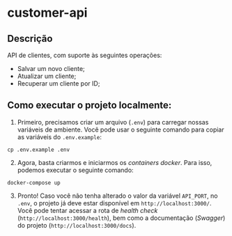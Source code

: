 # customer-api

## Descrição

API de clientes, com suporte às seguintes operações:

- Salvar um novo cliente;
- Atualizar um cliente;
- Recuperar um cliente por ID;

## Como executar o projeto localmente:

1. Primeiro, precisamos criar um arquivo (`.env`) para carregar nossas variáveis de ambiente. Você pode usar o seguinte comando para copiar as variáveis do `.env.example`:

```
cp .env.example .env
```

2. Agora, basta criarmos e iniciarmos os _containers docker_. Para isso, podemos executar o seguinte comando:

```
docker-compose up
```

3. Pronto! Caso você não tenha alterado o valor da variável `API_PORT`, no `.env`, o projeto já deve estar disponível em `http://localhost:3000/`. Você pode tentar acessar a rota de _health check_ (`http://localhost:3000/health`), bem como a documentação (_Swagger_) do projeto (`http://localhost:3000/docs`).
